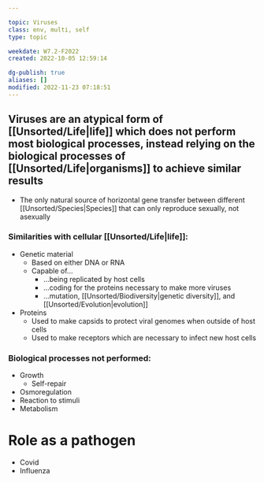 ---
topic: Viruses
class: env, multi, self
type: topic

weekdate: W7.2-F2022
created: 2022-10-05 12:59:14

dg-publish: true
aliases: []
modified: 2022-11-23 07:18:51
---

## Viruses are an atypical form of [[Unsorted/Life\|life]] which does not perform most biological processes, instead relying on the biological processes of [[Unsorted/Life\|organisms]] to achieve similar results

- The only natural source of horizontal gene transfer between different [[Unsorted/Species\|Species]] that can only reproduce sexually, not asexually


### Similarities with cellular [[Unsorted/Life\|life]]:
- Genetic material
	- Based on either DNA or RNA
	- Capable of...
		- ...being replicated by host cells
		- ...coding for the proteins necessary to make more viruses
		- ...mutation, [[Unsorted/Biodiversity\|genetic diversity]], and [[Unsorted/Evolution\|evolution]]
- Proteins
	- Used to make capsids to protect viral genomes when outside of host cells
	- Used to make receptors which are necessary to infect new host cells

### Biological processes not performed:

- Growth
	- Self-repair
- Osmoregulation
- Reaction to stimuli
- Metabolism


# Role as a pathogen
- Covid
- Influenza